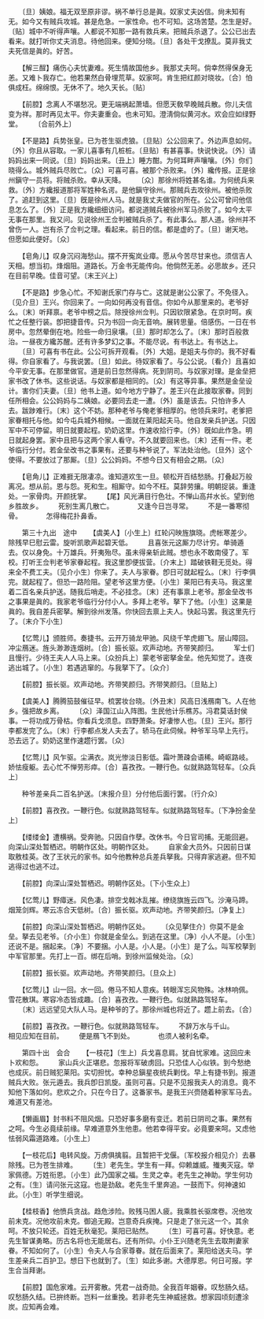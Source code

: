 <!-- { "loadSidebar": true } -->
　　〔旦〕姨娘。福无双至原非谬。祸不单行总是眞。奴家丈夫凶信。尙未知有无。如今又有贼兵攻城。甚是危急。一家性命。也不可知。这场苦楚。怎生是好。〔贴〕城中不听得声嚷。人都说不知那一路有救兵来。把贼兵杀退了。公公已出去看来。就打听你丈夫消息。待他回来。便知分晓。〔旦〕各处干戈撩乱。莫非我丈夫死信是眞的。好苦。 

　　【解三酲】痛伤心夫忧妻难。死生情故国他乡。我那丈夫呵。倘幸然得保身无恙。又难卜我存亡。他若果然白骨埋荒草。奴家呵。肯生把红颜对晓妆。〔合〕怕俱成枉。绵绵恨。无休不了。地久天长。〔贴〕 

　　【前腔】念离人不堪愁况。更无端祸起萧墙。但愿天敎早晚贼兵散。你儿夫信变为祥。那时再见太平。你夫妻重会。也未可知。澄淸倘似黄河水。欢会应如绿野堂。 
　　〔合前外上〕 

　　【不是路】兵势张皇。已为苍生驱虎狼。〔旦贴〕公公回来了。外边声息如何。〔外〕你且从容取。一家儿喜事有几桩桩。〔旦贴〕有甚喜事。快说快说。〔外〕请妈妈出来一同说。〔旦〕妈妈出来。〔丑上〕睡方酣。为何耳畔声嚷嚷。〔外〕你们晓得么。城外贼兵尽败亡。〔众〕可喜可喜。被那个杀败来。〔外〕纔传报。正是徐州鎭守一员将。将贼杀败。幸从天降。 
　　〔众〕那徐州将姓甚名谁。为何统兵来救。〔外〕方纔报道那将军姓种名谔。是他鎭守徐州。那贼兵去攻徐州。被他杀败了。追赶到这里。〔旦〕旣是徐州人马。就是我丈夫做官的所在。公公可曾问他信息怎么了。〔外〕正是我方纔细细访问。都说道贼兵被徐州军马杀败了。如今太平无事在那里。我又问。见说徐州王佥判被贼兵杀了。有此事么。那人道。徐州并不曾伤一人。岂有杀了佥判之理。看起来。前日的信。都是虚的了。〔旦〕谢天地。但愿如此便好。〔众〕 

　　【皂角儿】叹身沉闷海愁山。摆不开寃岚业瘴。愿从今苦尽甘来也。须信吉人天相。想当初。烽烟阻。道路长。万金书无能传向。他倘然无恙。必思故乡。还只在目前早晚。佳音可望。〔末王兴上〕 

　　【不是路】步急心忙。不知谢氏家门存与亡。这就是谢公公家了。不免径入。〔见介旦〕王兴。你回来了。一向如何再没有音信。你如今从那里来的。老爷好么。〔末〕听拜禀。老爷中榜之后。除授徐州佥判。只因钦限紧急。在京时呵。疾忙之任整行装。卽把捷音传。只为书回一向无音响。展转思量。倍感伤。一日在书房中。忽然晕倒在地。险些一命归泉壤。〔旦〕那时却怎么了。〔末〕那时百般救治。一昼夜方纔苏醒。还有许多梦幻之事。不能尽说。有书达上。有书达上。 
　　〔旦〕可喜有书在此。公公可拆开观看。〔外〕大姐。是姐夫与你的。我不好看得。你自家看了。与我说罢。〔旦〕如此。待奴家看了。与公公说。〔看介〕且喜如今平安无事。在那里做官。道是前日忽然得病。死到阴司。与奴家对理。是金垒把家书改了休书。这些说话。与奴家都是相同的。〔众〕有这等异事。果然是金垒设计。害你们夫妻。〔旦〕他书上道。如今地方宁静了。差王兴在此接取家眷。同到任所相会。公公妈妈与二姨娘。必要同去走一遭。〔外〕虽是该去。只怕许多人去。跋踄难行。〔末〕这个不妨。那种老爷与俺老爹相厚的。他领兵来时。老爹把家眷相托与他。如今屯兵城外相候。一面就在莱阳起夫马。他自发亲兵护送。只因军中不可停留。明日就要起程。奶奶这里。作速收拾行李。〔外〕旣如此作急。明日就起身罢。家中且把与这两个家人看守。不久就要回来也。〔末〕还有一件。老爷临行分付。若金垒改书之事果有。还要与种爷说了。军法处治他。〔旦外〕这个使得。不要放过了那厮。〔旦〕公公妈妈。不想今日又有相会之期。〔众〕 

　　【皂角儿】正难捱无限凄凉。谁知道欢生一旦。顿松开百结愁肠。打叠起万般离况。想从前。恩与怨。死和生。相厮守。如今不枉。莫辞劳攘。明朝捉装。重逢处。一家骨肉。开颜抚掌。 
　　【尾】风光满目行色壮。不惮山高幷水长。望到他乡胜故乡。 
　　死别生离几散亡。　　　　又逢今日岂寻常。 
　　不是一番寒彻骨。　　　　怎得梅花扑鼻香。 

　　第三十九出　途中 
　　【虞美人】〔小生上〕红轮闪映旌旗晓。虎帐寒差少。除残早巳慰云雷。旋听凯歌声起碧天低。 
　　且喜张元这厮力尽计穷。单骑遁去。仅以身免。十万雄兵。歼夷殆尽。虽未得亲斩此贼。想也永不敢南侵了。军校。打听王佥判老爷家眷起程。我这里卽便拔营。〔介末上〕踏破铁鞋无觅处。得来全不费工夫。〔见介小生〕你来了。夫人与家眷。卽日可就起程么。〔末〕行李俱完。就起程了。但恐一路险阻。望老爷这里方便。〔小生〕莱阳已有夫马。我这里着二百名亲兵护送。随我后哨走。不必挂念。〔末〕还有事禀上老爷。那金垒改书之事果是眞的。我家老爷临行分付小人。多拜上老爷。拏下了他。〔小生〕这果是眞的。我自差兵密拏。解到徐州发落。你快回去禀上夫人。快起马罢。我这里先行了。〔末介下小生〕 

　　【忆莺儿】颁胜师。奏捷书。云开万骑龙甲驰。风绕千竿虎翅飞。层山障回。冲尘鴈迷。旌头渺渺连烟树。〔合〕振长驱。欢声动地。齐带笑颜归。 
　　军士们且慢行。少待王夫人人马上来。〔众扮兵上〕蒙老爷密拏金垒。他先知觉了。连夜逃出城了。〔小生〕若遇逃窜的。与我拏下了。〔众介〕 

　　【前腔】振长驱。欢声动地。齐带笑颜归。齐带笑颜归。〔旦贴上〕 

　　【虞美人】腾腾笳鼓催征早。梳罢妆台晓。〔外丑末〕风高日浅鴈南飞。人在他乡。强把故乡离。 
　　〔众〕泽国江山入阵图。生民他计乐樵苏。冯君莫话封侯事。一将功成万骨枯。你看兵戈须息。四野萧条。好凄惨人也。〔旦〕王兴。那行李都发完了么。〔末〕行李都点发人夫去了。轿马在此伺候。种爷军马早上先行。恐去远了。奶奶这里作速趱行罢。〔众〕 

　　【忆莺儿】风乍驱。尘满衣。岚光惨淡日影低。霜叶萧疎会语稀。崎岖路岐。娇怯瘦躯。去心忙不惮劳形瘁。〔合〕喜孜孜。一鞭行色。似就熟路驾轻车。〔众兵上〕 

　　种爷差亲兵二百名护送。〔末报介旦〕分付他后面行罢。〔行介众〕 

　　【前腔】喜孜孜。一鞭行色。似就熟路驾轻车。似就熟路驾轻车。〔下净扮金垒上〕 

　　【缕缕金】遭横祸。受奔驰。只因自作孽。改休书。今日官司捕。无能回避。向深山深处暂栖迟。明朝作区处。明朝作区处。 
　　自家金大员外。只因前日谋取敫桂英。改了王状元的家书。如今他教种总兵差兵拏我。只得弃家逃避。但不知逃得过也逃不过。 

　　【前腔】向深山深处暂栖迟。明朝作区处。〔下小生众上〕 

　　【忆莺儿】野瘴迷。风色凄。排空戈戟冰乱摧。缭绕旗旌云四飞。沙淹马蹄。烟笼剑辉。寒云冻合天低树。〔合〕振长驱。欢声动地。齐带笑颜归。〔净复上〕 

　　【前腔】向深山深处暂栖迟。明朝作区处。 
　　〔众见拏住介〕你莫不是金垒。拏去见老爷。〔介小生〕你就是金垒么。到逃在这里。〔净〕小人不是。〔小生〕还说不是。捆起来。〔净〕不要捆。小人是。小人是。〔小生〕是了么。叫军校拏到中军官那里。先打上一百。绑在后哨。到徐州监候处治。〔众〕 

　　【前腔】振长驱。欢声动地。齐带笑颜归。〔旦众上〕 

　　【忆莺儿】山一回。水一回。倦马不知人意疾。转眼浑忘风物殊。冰林响佩。雪花散琪。寒容冷态皆成趣。〔合〕喜孜孜。一鞭行色。似就熟路驾轻车。 
　　〔末〕远远望见大队人马。是种爷的了。那徐州城也将近了。趱上前去。〔合〕 

　　【前腔】喜孜孜。一鞭行色。似就熟路驾轻车。 
　　不辞万水与千山。　　　　相见应知在目前。 
　　便是鴈飞不到处。　　　　也须人被利名牵。 

　　第四十出　会合 
　　【一枝花】〔生上〕兵戈喜息肩。犹自忧家难。这回应未卜欢和怨。 
　　家山兵火正堪悲。忽报将军破虏回。只恐佳人心似铁。到今愁绝也成灰。前日贼犯莱阳。实切担忧。幸种总鎭星夜统兵剿伐。早上有捷书到。报道贼兵大败。张元遁去。我兵卽日凯旋。虽则可喜。只是不见报我夫人的消息。竟不知他下落如何。悲欢之介。只在今日了。这番家书。是我王兴赍随着种家军马去。难道又有差池。 

　　【懒画眉】封书料不阻风烟。只恐好事多磨有变迁。若前日阴司之事。果然有之呵。今生必竟续前缘。早难道意外生他患。他若幸得平安。必竟要来呵。又虑他怯弱风霜道路难。〔小生上〕 

　　【一枝花后】电转风旋。万虏俱擒翦。且暂把干戈偃。〔军校报介相见介〕去暴除残。已为苍生排难。 
　　〔生〕老先生。学生有一拜。仰赖雄威。殱夷灭寇。举家佩德。万姓衔恩。〔小生〕此乃国家之福。生灵之幸。老先生之神助。学生何功之有。〔生〕请问张元这寇。也是劲敌。老先生千里奔追。一鼓而下。何神速如此。〔小生〕听学生细说。 

　　【桂枝香】他愤兵贪战。趋危涉险。败残马困人疲。我乘胜长驱席卷。况他攻前未克。况他攻前未克。御追无殿。岂意奇兵疾掩。只是走了张元这一个。其余呵。不放只轮还。百姓无秋毫犯。莱阳已贴然。 
　　〔生〕可喜可喜。好快意。老先生智谋勇略。历古名将也无能居右。还有所仰。小仆王兴随老先生去取荆妻家眷。不知如何了。〔小生〕令夫人与合家尊眷。就在后面来了。莱阳给送夫马。学生差亲兵二百护卫。想日下也就到了。〔生〕如此多谢。大德厚恩。何日可报。学生合当拜谢。 

　　【前腔】国危家难。云开雾散。凭君一战奇勋。全我百年姻眷。叹愁肠久结。叹愁肠久结。已拚终断。岂料一丝重挽。若非老先生神威拯救。想家园顷刻遭涂炭。应知再会难。 
